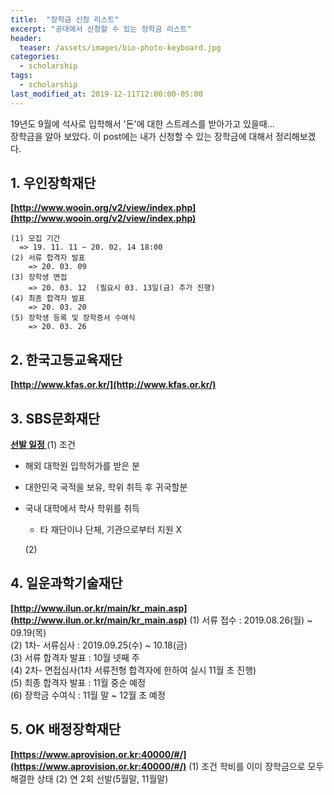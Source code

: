 ```yaml
---
title:  "장학금 신청 리스트"
excerpt: "공대에서 신청할 수 있는 장학금 리스트"
header:
  teaser: /assets/images/bio-photo-keyboard.jpg
categories:
  - scholarship
tags:
  - scholarship
last_modified_at: 2019-12-11T12:00:00-05:00
---
```

19년도 9월에 석사로 입학해서 '돈'에 대한 스트레스를 받아가고 있을때...   
장학금을 알아 보았다.
이 post에는 내가 신청할 수 있는 장학금에 대해서 정리해보겠다.

## 1. 우인장학재단

**[http://www.wooin.org/v2/view/index.php](http://www.wooin.org/v2/view/index.php)**

	(1) 모집 기간
	  => 19. 11. 11 ~ 20. 02. 14 18:00
	(2) 서류 합격자 발표
		=> 20. 03. 09
	(3) 장학생 면접
		=> 20. 03. 12  (필요시 03. 13일(금) 추가 진행)
	(4) 최종 합격자 발표
		=> 20. 03. 20
	(5) 장학생 등록 및 장학증서 수여식
		=> 20. 03. 26

## 2. 한국고등교육재단
**[http://www.kfas.or.kr/](http://www.kfas.or.kr/)**
	 
## 3. SBS문화재단

**[선발 일정 ](http://foundation.sbs.co.kr/culture.cmd?act=agendaFutureHumanGuideline)**
(1) 조건 
- 해외 대학원  입학허가를 받은 분
- 대한민국 국적을 보유, 학위 취득 후 귀국할분
- 국내 대학에서 학사 학위를 취득
	- 타 재단이나 단체, 기관으로부터 지원 X

	(2) 

## 4. 일운과학기술재단

**[http://www.ilun.or.kr/main/kr_main.asp](http://www.ilun.or.kr/main/kr_main.asp)**
(1) 서류 접수 : 2019.08.26(월) ~ 09.19(목)  
(2) 1차- 서류심사 : 2019.09.25(수) ~ 10.18(금)  
(3) 서류 합격자 발표 : 10월 넷째 주  
(4) 2차- 면접심사(1차 서류전형 합격자에 한하여 실시 11월 초 진행)  
(5) 최종 합격자 발표 : 11월 중순 예정  
(6) 장학금 수여식 : 11월 말 ~ 12월 초 예정

## 5. OK 배정장학재단
**[https://www.aprovision.or.kr:40000/#/](https://www.aprovision.or.kr:40000/#/)**
(1) 조건
 학비를 이미 장학금으로 모두 해결한 상태
(2) 연 2회 선발(5월말, 11월말)

<!--stackedit_data:
eyJoaXN0b3J5IjpbMTYyMjkzODI1NiwtMTQ0NTU0NzI0OSwtNj
k2NjcwMTYxLDM5NDcyMjAzLC0xMTgyNDc0ODI3XX0=
-->